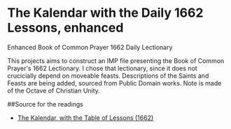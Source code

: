 # The Kalendar with the Daily 1662 Lessons, enhanced


Enhanced Book of Common Prayer 1662 Daily Lectionary

This projects aims to construct an IMP file presenting the Book of Common Prayer's 1662 Lectionary. I chose that lectionary, since it does not crucicially depend on moveable feasts. Descriptions of the Saints and Feasts are being added, sourced from Public Domain works. Note is made of the Octave of Christian Unity.

##Source for the readings
* [The Kalendar, with the Table of Lessons (1662)](http://www.eskimo.com/~lhowell/bcp1662/info/cal_1662/)
